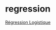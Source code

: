 # regression

[Régression Logistique](https://sjaubert.github.io/regression/Logistic_Regression.html)
